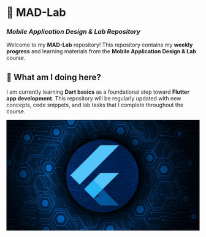 # 📱 **MAD-Lab**  
### *Mobile Application Design & Lab Repository*  

Welcome to my **MAD-Lab** repository! This repository contains my **weekly progress** and learning materials from the **Mobile Application Design & Lab** course.  

## 🚀 **What am I doing here?**  
I am currently learning **Dart basics** as a foundational step toward **Flutter app development**. This repository will be regularly updated with new concepts, code snippets, and lab tasks that I complete throughout the course.  

![flutter](https://github.com/ar-sayeem/MAD-Lab/blob/8055a929696efb07f942199a96f052a83a3ae2de/flutter.png)
